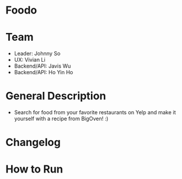 # Foodo

# Team
 - Leader: Johnny So
 - UX: Vivian Li
 - Backend/API: Javis Wu
 - Backend/API: Ho Yin Ho

# General Description
 - Search for food from your favorite restaurants on Yelp and make it yourself with a recipe from BigOven! :)

# Changelog

# How to Run
